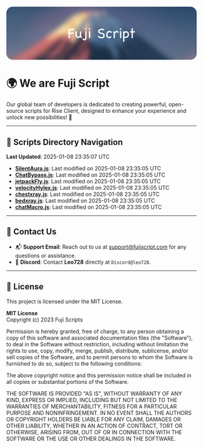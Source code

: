 ![Banner](.github/b.webp)

# 🌍 **We are Fuji Script**

Our global team of developers is dedicated to creating powerful, open-source scripts for Rise Client, designed to enhance your experience and unlock new possibilities! 🌟

---
<!-- SCRIPTS_NAVIGATION_START -->
## 📂 **Scripts Directory Navigation**

**Last Updated**: 2025-01-08 23:35:07 UTC

- **[SilentAura.js](scripts/SilentAura.js)**: Last modified on 2025-01-08 23:35:05 UTC
- **[ChatBypass.js](scripts/ChatBypass.js)**: Last modified on 2025-01-08 23:35:05 UTC
- **[jetpackFly.js](scripts/jetpackFly.js)**: Last modified on 2025-01-08 23:35:05 UTC
- **[velocityHylex.js](scripts/velocityHylex.js)**: Last modified on 2025-01-08 23:35:05 UTC
- **[chestxray.js](scripts/chestxray.js)**: Last modified on 2025-01-08 23:35:05 UTC
- **[bedxray.js](scripts/bedxray.js)**: Last modified on 2025-01-08 23:35:05 UTC
- **[chatMacro.js](scripts/chatMacro.js)**: Last modified on 2025-01-08 23:35:05 UTC

<!-- SCRIPTS_NAVIGATION_END -->

---

## 💬 **Contact Us**  
- 📬 **Support Email**: Reach out to us at [support@fujiscript.com](mailto:support@fujiscript.com) for any questions or assistance.  
- 💬 **Discord**: Contact **Leo728** directly at `Discord@leo728`.

---

## 📜 **License**

This project is licensed under the MIT License.  

**MIT License**  
Copyright (c) 2023 Fuji Scripts  

Permission is hereby granted, free of charge, to any person obtaining a copy of this software and associated documentation files (the "Software"), to deal in the Software without restriction, including without limitation the rights to use, copy, modify, merge, publish, distribute, sublicense, and/or sell copies of the Software, and to permit persons to whom the Software is furnished to do so, subject to the following conditions:  

The above copyright notice and this permission notice shall be included in all copies or substantial portions of the Software.  

THE SOFTWARE IS PROVIDED "AS IS", WITHOUT WARRANTY OF ANY KIND, EXPRESS OR IMPLIED, INCLUDING BUT NOT LIMITED TO THE WARRANTIES OF MERCHANTABILITY, FITNESS FOR A PARTICULAR PURPOSE AND NONINFRINGEMENT. IN NO EVENT SHALL THE AUTHORS OR COPYRIGHT HOLDERS BE LIABLE FOR ANY CLAIM, DAMAGES OR OTHER LIABILITY, WHETHER IN AN ACTION OF CONTRACT, TORT OR OTHERWISE, ARISING FROM, OUT OF OR IN CONNECTION WITH THE SOFTWARE OR THE USE OR OTHER DEALINGS IN THE SOFTWARE.  
